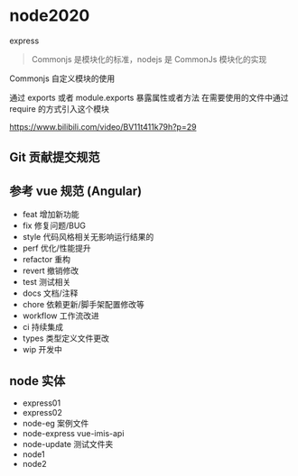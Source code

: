 # node2020

express

> Commonjs 是模块化的标准，nodejs 是 CommonJs 模块化的实现

Commonjs 自定义模块的使用

通过 exports 或者 module.exports 暴露属性或者方法
在需要使用的文件中通过 require 的方式引入这个模块

https://www.bilibili.com/video/BV11t411k79h?p=29



## Git 贡献提交规范

## 参考 vue 规范 (Angular)

- feat 增加新功能
- fix 修复问题/BUG
- style 代码风格相关无影响运行结果的
- perf 优化/性能提升
- refactor 重构
- revert 撤销修改
- test 测试相关
- docs 文档/注释
- chore 依赖更新/脚手架配置修改等
- workflow 工作流改进
- ci 持续集成
- types 类型定义文件更改
- wip 开发中

## node 实体

- express01
- express02
- node-eg  案例文件
- node-express   vue-imis-api
- node-update 测试文件夹
- node1 
- node2
